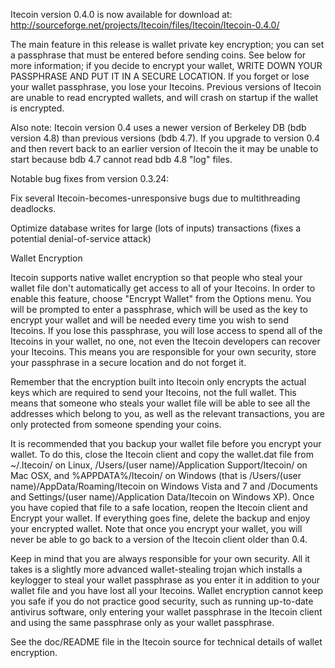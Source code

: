 Itecoin version 0.4.0 is now available for download at:
http://sourceforge.net/projects/Itecoin/files/Itecoin/Itecoin-0.4.0/

The main feature in this release is wallet private key encryption;
you can set a passphrase that must be entered before sending coins.
See below for more information; if you decide to encrypt your wallet,
WRITE DOWN YOUR PASSPHRASE AND PUT IT IN A SECURE LOCATION. If you
forget or lose your wallet passphrase, you lose your Itecoins.
Previous versions of Itecoin are unable to read encrypted wallets,
and will crash on startup if the wallet is encrypted.

Also note: Itecoin version 0.4 uses a newer version of Berkeley DB
(bdb version 4.8) than previous versions (bdb 4.7). If you upgrade
to version 0.4 and then revert back to an earlier version of Itecoin
the it may be unable to start because bdb 4.7 cannot read bdb 4.8
"log" files.


Notable bug fixes from version 0.3.24:

Fix several Itecoin-becomes-unresponsive bugs due to multithreading
deadlocks.

Optimize database writes for large (lots of inputs) transactions
(fixes a potential denial-of-service attack)


Wallet Encryption

Itecoin supports native wallet encryption so that people who steal your
wallet file don't automatically get access to all of your Itecoins.
In order to enable this feature, choose "Encrypt Wallet" from the
Options menu.  You will be prompted to enter a passphrase, which
will be used as the key to encrypt your wallet and will be needed
every time you wish to send Itecoins.  If you lose this passphrase,
you will lose access to spend all of the Itecoins in your wallet,
no one, not even the Itecoin developers can recover your Itecoins.
This means you are responsible for your own security, store your
passphrase in a secure location and do not forget it.

Remember that the encryption built into Itecoin only encrypts the
actual keys which are required to send your Itecoins, not the full
wallet.  This means that someone who steals your wallet file will
be able to see all the addresses which belong to you, as well as the
relevant transactions, you are only protected from someone spending
your coins.

It is recommended that you backup your wallet file before you
encrypt your wallet.  To do this, close the Itecoin client and
copy the wallet.dat file from ~/.Itecoin/ on Linux, /Users/(user
name)/Application Support/Itecoin/ on Mac OSX, and %APPDATA%/Itecoin/
on Windows (that is /Users/(user name)/AppData/Roaming/Itecoin on
Windows Vista and 7 and /Documents and Settings/(user name)/Application
Data/Itecoin on Windows XP).  Once you have copied that file to a
safe location, reopen the Itecoin client and Encrypt your wallet.
If everything goes fine, delete the backup and enjoy your encrypted
wallet.  Note that once you encrypt your wallet, you will never be
able to go back to a version of the Itecoin client older than 0.4.

Keep in mind that you are always responsible for your own security.
All it takes is a slightly more advanced wallet-stealing trojan which
installs a keylogger to steal your wallet passphrase as you enter it
in addition to your wallet file and you have lost all your Itecoins.
Wallet encryption cannot keep you safe if you do not practice
good security, such as running up-to-date antivirus software, only
entering your wallet passphrase in the Itecoin client and using the
same passphrase only as your wallet passphrase.

See the doc/README file in the Itecoin source for technical details
of wallet encryption.
